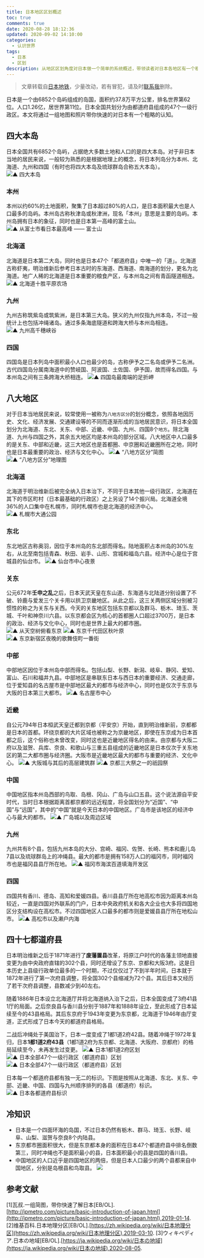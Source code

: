 ```yaml
---
title: 日本地区区划概述
toc: true
comments: true
date: 2020-08-28 18:12:36
updated: 2020-09-02 14:10:00
categories:
  - 认识世界
tags:
  - 日本
  - 区划
description: 从地区区划角度对日本做一个简单的系统概述，带领读者对日本各地区有一个粗略的认知。
---
```


> 文章转载自[日本地铁](http://jpmetro.com/picture/basic-introduction-of-japan.html)，少量改动，若有冒犯，请及时[联系我](mailto://zdqdj@qq.com)删除。

日本是一个由6852个岛屿组成的岛国，面积约37.8万平方公里，排名世界第62位。人口1.26亿，居世界第11位。日本全国共划分为由都道府县组成的47个一级行政区。本文将通过一组地图和照片带你快速的对日本有一个粗略的认知。

## 四大本岛

日本全国共有6852个岛屿，占据绝大多数土地和人口的是四大本岛。对于非日本当地的居民来说，一般较为熟悉的是根据地理上的概念，将日本列岛分为本州、北海道、九州和四国（有时也将四大本岛及琉球群岛合称五大本岛）。
![▲ 四大本岛](001_sidabendao_001.png)

### 本州
本州以约60%的土地面积，聚集了日本超过80%的人口，是日本面积最大也是人口最多的岛屿。本州岛古称秋津岛或秋津洲，现名「本州」意思是主要的岛屿。本州岛拥有日本的象征，同时也是日本第一高峰的富士山。
![▲ 从富士市看日本最高峰 —— 富士山](001_sidabendao_002.jpg)

### 北海道
北海道是日本第二大岛，同时也是日本47个「都道府县」中唯一的「道」。北海道古称虾夷，明治维新后参考日本古时的东海道、西海道、南海道的划分，更名为北海道。地广人稀的北海道是日本重要的粮食产区，与本州岛之间有青函隧道相连。
![▲ 北海道十胜平原农场](001_sidabendao_003.jpg)

### 九州
九州古称筑紫岛或筑紫洲，是日本第三大岛。狭义的九州仅指九州本岛，不过一般统计上也包括冲绳诸岛。通过多条海底隧道和跨海大桥与本州岛相连。
![▲ 九州高千穗峡谷](001_sidabendao_004.jpg)

### 四国
四国岛是日本列岛中面积最小人口也最少的岛，古称伊予之二名岛或伊予二名洲。古代四国岛分属南海道中的赞岐国、阿波国、土佐国、伊予国，故而得名四国。与本州岛之间有三条跨海大桥相连。
![▲ 四国岛最南端的足折岬](001_sidabendao_005.jpg)

## 八大地区
对于日本当地居民来说，较常使用一被称为`八地方区分`的划分概念，依照各地因历史、文化、经济发展、交通建设等的不同而逐渐形成的当地居民意识，将日本全国划分为北海道、东北、关东、中部、近畿、中国、九州、四国8个`地方`。除北海道、九州与四国之外，其余五大地区均是本州岛的部分区域。八大地区中人口最多的是关东、中部和近畿，这三大地区也是首都圈、中京圈和近畿圈所在之地，同时也是日本最重要的政治、经济与文化中心。
![▲ “八地方区分”简图](002_badadiqu_001.png)
![▲ “八地方区分”地理图](002_badadiqu_002.png)

### 北海道
北海道于明治维新后被完全纳入日本治下，不同于日本其他一级行政区，北海道在其下的市区町村（日本最基础的行政区）之上另设了14个振兴局。北海道全境36%的人口集中在札幌市，同时札幌市也是北海道的经济中心。
![▲ 札幌市大通公园](002_badadiqu_003.jpg)

### 东北
东北地区古称奥羽，因位于本州岛的东北部而得名。陆地面积占本州岛的30%左右，从北至南包括青森、秋田、岩手、山形、宫城和福岛六县。经济中心是位于宫城县的仙台市。
![▲ 仙台市中心夜景](002_badadiqu_004.jpg)

### 关东
公元672年**壬申之乱**之后，日本天武天皇在东山道、东海道与北陆道分别设置了不破、铃鹿与爱发三个关卡用以拱卫京畿地区。从此之后，这三关两侧区域分别被习惯性的称之为关东与关西。今天的关东地区包括东京都以及群马、栃木、琦玉、茨城、千叶和神奈川六县。以东京都会区为核心的首都圈人口超过3700万，是日本的政治、经济与文化中心，同时也是世界上最大的都市圈。
![▲ 从天空树俯看东京](002_badadiqu_005.jpg)
![▲ 东京千代田区秋叶原](002_badadiqu_006.jpg)
![▲ 东京新宿区夜晚的歌舞伎町一番街](002_badadiqu_007.jpg)

### 中部
中部地区因位于本州岛中部而得名。包括山梨、长野、新潟、岐阜、静冈、爱知、富山、石川和福井九县。中部地区是串联东日本与西日本的重要经济、交通走廊，位于爱知县的名古屋市是中部地区最大的都市与经济中心，同时也是仅次于东京与大阪的日本第三大都市。
![▲ 名古屋市中心](002_badadiqu_008.jpg)

### 近畿
自公元794年日本桓武天皇迁都到京都（平安京）开始，直到明治维新前，京都都是日本的首都。环绕京都的大片区域也被称之为京畿地区，即使在东京成为日本首都之后，这个俗称也未曾改变，同时这也是近畿地区得名的由来。由京都与大阪二府以及滋贺、兵库、奈良、和歌山与三重五县组成的近畿地区是日本仅次于关东地区的第二大都市圈与经济圈。大阪市是近畿地区最大的都市与重要的经济、文化中心。
![▲ 大阪城与其后的高层建筑群](002_badadiqu_009.jpg)
![▲ 京都三大祭之一的祇园祭](002_badadiqu_010.jpg)

### 中国
中国地区指本州岛西部的鸟取、岛根、冈山、广岛与山口五县。这个说法源自平安时代，当时日本根据距离首都京都的远近程度，将全国划分为“近国”、“中国”与“远国”，其中的“中国”就是今天日本的中国地区。广岛市是该地区的经济中心与最大的都市。
![▲ 广岛城以及周边区域](002_badadiqu_011.jpg)

### 九州
九州共有8个县，包括九州本岛的大分、宫崎、福冈、佐贺、长崎、熊本和鹿儿岛7县以及琉球群岛上的冲绳县。最大的都市是拥有158万人口的福冈市，同时福冈市也是福冈县县厅所在地。
![▲ 福冈市海滨百道填海开发区](002_badadiqu_012.jpg)

### 四国
四国共有香川、德岛、高知和爱媛四县。香川县县厅所在地高松市因为距离本州岛较近，一直是四国对外联系的门户，日本中央政府机关和各大企业也大多将四国地区分支结构设在高松市。不过四国地区人口最多的都市则是爱媛县县厅所在地松山市。
![▲ 高松市以及濑户内海](002_badadiqu_013.jpg)

## 四十七都道府县

日本明治维新之后于1871年进行了**废藩置县**改革，将原江户时代的各藩主领地直接变更为由中央政府直辖的302个县，同时还增设了东京、京都和大阪3府。这是日本历史上县级行政单位最多的一个时期，不过仅仅过了不到半年时间，日本就于1872年进行了第一次府县调整，将全国302个县缩减为72个县。其后日本又经历了若干次府县调整，县数减少到40左右。

随着1886年日本设立北海道厅并将北海道纳入治下之后，日本全国变成了3府41县1厅的局面。之后奈良县与香川县分别于1887年和1888年设立，至此形成了日本延续至今的43县格局。其后东京府于1943年变更为东京都，北海道于1946年由厅变道，正式形成了日本今天的都道府县格局。

二战后冲绳处于美国治下，日本一度变成了1都1道2府42县。随着冲绳于1972年复归，日本**1都1道2府43县**（1都1道2府为东京都、北海道、大阪府、京都府）的格局延续至今，未再发生过变更。
![▲ 日本1都1道2府区划](003_dudaofuxian_001.png)
![▲ 日本全部47个一级行政区（都道府县）区划](003_dudaofuxian_002.png)
![▲ 日本全部47个一级行政区（都道府县）区划](003_dudaofuxian_003.png)

日本每一个都道府县都有独一无二的标识。下图是按照从北海道、东北、关东、中部、近畿、中国、四国与九州顺序排列的各县（都道府）标识。
![▲ 日本各都道府县标识](003_dudaofuxian_004.png)

## 冷知识
- 日本是一个四面环海的岛国，不过日本仍然有栃木、群马、琦玉、长野、岐阜、山梨、滋贺与奈良8个内陆县。
- 东京都市圈面积很大，但是东京都本身的面积在日本47个都道府县中排名倒数第三，同时冲绳也不是面积最小的县，日本面积最小的县是四国的香川县。
- 中国地区的人口近乎是四国地区的两倍，但是日本人口最少的两个县都来自中国地区，分别是岛根县和鸟取县。
![](004_lengzhishi_001.png)

## 参考文献
[1]瓦叔.一组简图，带你快速了解日本[EB/OL].[http://jpmetro.com/picture/basic-introduction-of-japan.html](http://jpmetro.com/picture/basic-introduction-of-japan.html),2019-01-14.
[2]维基百科.日本地理分区[EB/OL].[https://zh.wikipedia.org/wiki/日本地理分区](https://zh.wikipedia.org/wiki/日本地理分区),2019-03-10.
[3]ウィキペディア.日本の地域[EB/OL].[https://ja.wikipedia.org/wiki/日本の地域](https://ja.wikipedia.org/wiki/日本の地域),2020-08-05.
